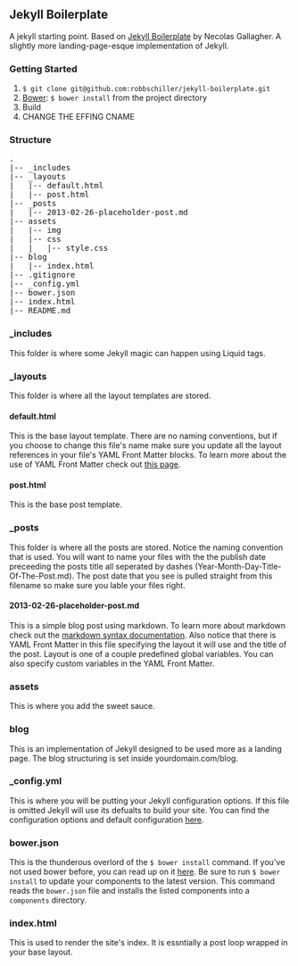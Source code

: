 ## Jekyll Boilerplate ##

A jekyll starting point. Based on [Jekyll Boilerplate](https://github.com/necolas/jekyll-boilerplate) by Necolas Gallagher. A slightly more landing-page-esque implementation of Jekyll.

### Getting Started ###

1. `$ git clone git@github.com:robbschiller/jekyll-boilerplate.git`
2. [Bower](http://twitter.github.com/bower): `$ bower install` from the project directory
3. Build
4. CHANGE THE EFFING CNAME

### Structure ###
<pre>
.
|-- _includes
|-- _layouts
|   |-- default.html
|   |-- post.html
|-- _posts
|   |-- 2013-02-26-placeholder-post.md
|-- assets
|   |-- img
|   |-- css
|   |   |-- style.css
|-- blog
|   |-- index.html
|-- .gitignore
|-- _config.yml
|-- bower.json
|-- index.html
|-- README.md
</pre>

### _includes ###
This folder is where some Jekyll magic can happen using Liquid tags.

### _layouts ###
This folder is where all the layout templates are stored.

#### default.html ####
This is the base layout template. There are no naming conventions, but if you choose to change this file's name make sure you update all the layout references in your file's YAML Front Matter blocks. To learn more about the use of YAML Front Matter check out [this page](https://github.com/mojombo/jekyll/wiki/yaml-front-matter).

#### post.html ####
This is the base post template.

### _posts ###
This folder is where all the posts are stored. Notice the naming convention that is used. You will want to name your files with the the publish date preceeding the posts title all seperated by dashes (Year-Month-Day-Title-Of-The-Post.md). The post date that you see is pulled straight from this filename so make sure you lable your files right.

#### 2013-02-26-placeholder-post.md ####
This is a simple blog post using markdown. To learn more about markdown check out the [markdown syntax documentation](http://daringfireball.net/projects/markdown/syntax). Also notice that there is YAML Front Matter in this file specifying the layout it will use and the title of the post. Layout is one of a couple predefined global variables. You can also specify custom variables in the YAML Front Matter.

### assets ###
This is where you add the sweet sauce.

### blog ###
This is an implementation of Jekyll designed to be used more as a landing page. The blog structuring is set inside yourdomain.com/blog.

### _config.yml ###
This is where you will be putting your Jekyll configuration options. If this file is omitted Jekyll will use its defualts to build your site. You can find the configuration options and default configuration [here](https://github.com/mojombo/jekyll/wiki/configuration).

### bower.json ###
This is the thunderous overlord of the `$ bower install` command. If you've not used bower before, you can read up on it [here](http://twitter.github.com/bower). Be sure to run `$ bower install` to update your components to the latest version. This command reads the `bower.json` file and installs the listed components into a `components` directory.

### index.html ###
This is used to render the site's index. It is essntially a post loop wrapped in your base layout.
